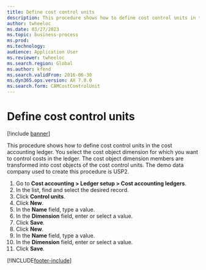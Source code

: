 ```yaml
---
title: Define cost control units
description: This procedure shows how to define cost control units in the cost accounting ledger.
author: twheeloc
ms.date: 03/27/2023
ms.topic: business-process
ms.prod: 
ms.technology: 
audience: Application User
ms.reviewer: twheeloc
ms.search.region: Global
ms.author: kfend
ms.search.validFrom: 2016-06-30
ms.dyn365.ops.version: AX 7.0.0
ms.search.form: CAMCostControlUnit
---
```

# Define cost control units

[!include [banner](../../includes/banner.md)]

This procedure shows how to define cost control units in the cost accounting ledger. You select the cost object dimension for which you want to control costs in the ledger. The cost object dimension members are transformed into cost objects of the cost control units. The demo data company used to create this procedure is USP2.

1. Go to **Cost accounting > Ledger setup > Cost accounting ledgers**.
2. In the list, find and select the desired record.
3. Click **Control units**.
4. Click **New**.
5. In the **Name** field, type a value.
6. In the **Dimension** field, enter or select a value.
7. Click **Save**.
8. Click **New**.
9. In the **Name** field, type a value.
10. In the **Dimension** field, enter or select a value.
11. Click **Save**.



[!INCLUDE[footer-include](../../../includes/footer-banner.md)]
